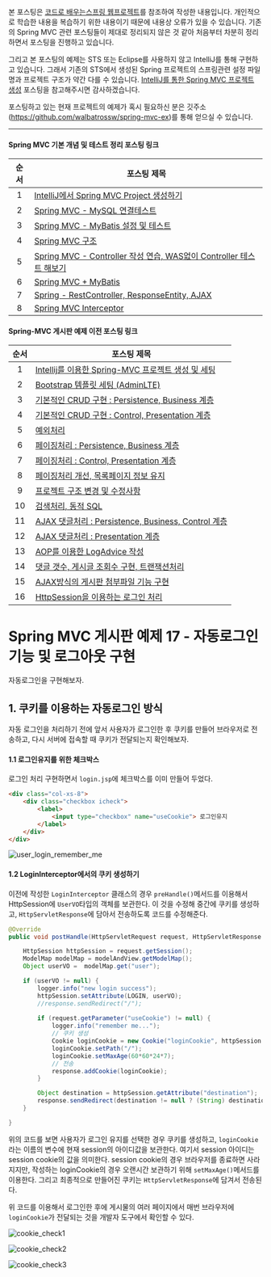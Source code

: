 
본 포스팅은 [코드로 배우는스프링 웹프로젝트](http://www.yes24.com/24/goods/19720776?scode=032&OzSrank=1)를 참조하여 작성한 내용입니다. 개인적으로 학습한 내용을 복습하기 위한 내용이기 때문에 내용상 오류가 있을 수 있습니다. 기존의 Spring MVC 관련 포스팅들이 제대로 정리되지 않은 것 같아 처음부터 차분히 정리하면서 포스팅을 진행하고 있습니다.

그리고 본 포스팅의 예제는 STS 또는 Eclipse를 사용하지 않고 IntelliJ를 통해 구현하고 있습니다. 그래서 기존의 STS에서 생성된 Spring 프로젝트의 스프링관련 설정 파일명과 프로젝트 구조가 약간 다를 수 있습니다. [IntelliJ를 통한 Spring MVC 프로젝트 생성](http://doublesprogramming.tistory.com/171?category=667155) 포스팅을 참고해주시면 감사하겠습니다.

포스팅하고 있는 현재 프로젝트의 예제가 혹시 필요하신 분은 깃주소(https://github.com/walbatrossw/spring-mvc-ex)를 통해 얻으실 수 있습니다.

---

#### Spring MVC 기본 개념 및 테스트 정리 포스팅 링크
|순서|포스팅 제목|
|:---:|---|
|1|[IntelliJ에서 Spring MVC Project 생성하기](http://doublesprogramming.tistory.com/171)|
|2|[Spring MVC - MySQL 연결테스트](http://doublesprogramming.tistory.com/172)|
|3|[Spring MVC - MyBatis 설정 및 테스트](http://doublesprogramming.tistory.com/173)|
|4|[Spring MVC 구조](http://doublesprogramming.tistory.com/174)|
|5|[Spring MVC - Controller 작성 연습, WAS없이 Controller 테스트 해보기](http://doublesprogramming.tistory.com/175)|
|6|[Spring MVC + MyBatis](http://doublesprogramming.tistory.com/176)|
|7|[Spring - RestController, ResponseEntity, AJAX](http://doublesprogramming.tistory.com/204)|
|8|[Spring MVC Interceptor](http://doublesprogramming.tistory.com/210)|


#### Spring-MVC 게시판 예제  이전 포스팅 링크
|순서|포스팅 제목|
|:---:|---|
|1|[Intellij를 이용한 Spring-MVC 프로젝트 생성 및 세팅](http://doublesprogramming.tistory.com/177)|
|2|[Bootstrap 템플릿 세팅 (AdminLTE)](http://doublesprogramming.tistory.com/178)|
|3|[기본적인 CRUD 구현 : Persistence, Business 계층](http://doublesprogramming.tistory.com/195)|
|4|[기본적인 CRUD 구현 : Control, Presentation 계층](http://doublesprogramming.tistory.com/196)|
|5|[예외처리](http://doublesprogramming.tistory.com/197)|
|6|[페이징처리 : Persistence, Business 계층](http://doublesprogramming.tistory.com/198)|
|7|[페이징처리 : Control, Presentation 계층](http://doublesprogramming.tistory.com/199)|
|8|[페이징처리 개선, 목록페이지 정보 유지](http://doublesprogramming.tistory.com/200)|
|9|[프로젝트 구조 변경 및 수정사항](http://doublesprogramming.tistory.com/201)|
|10|[검색처리, 동적 SQL](http://doublesprogramming.tistory.com/202)|
|11|[AJAX 댓글처리 : Persistence, Business, Control 계층](http://doublesprogramming.tistory.com/205)|
|12|[AJAX 댓글처리 : Presentation 계층](http://doublesprogramming.tistory.com/206)|
|13|[AOP를 이용한 LogAdvice 작성](http://doublesprogramming.tistory.com/207)|
|14|[댓글 갯수, 게시글 조회수 구현, 트랜잭션처리](http://doublesprogramming.tistory.com/208)|
|15|[AJAX방식의 게시판 첨부파일 기능 구현](http://doublesprogramming.tistory.com/209)|
|16|[HttpSession을 이용하는 로그인 처리](http://doublesprogramming.tistory.com/211)|

# Spring MVC 게시판 예제 17 - 자동로그인 기능 및 로그아웃 구현

자동로그인을 구현해보자.

## 1. 쿠키를 이용하는 자동로그인 방식

자동 로그인을 처리하기 전에 앞서 사용자가 로그인한 후 쿠키를 만들어 브라우저로 전송하고, 다시 서버에 접속할 때 쿠키가 전달되는지 확인해보자.

#### 1.1 로그인유지를 위한 체크박스
로그인 처리 구현하면서 `login.jsp`에 체크박스를 이미 만들어 두었다.

```html
<div class="col-xs-8">
    <div class="checkbox icheck">
        <label>
            <input type="checkbox" name="useCookie"> 로그인유지
        </label>
    </div>
</div>
```

![user_login_remember_me](https://github.com/walbatrossw/TIL/blob/master/04_spring-framework_orm/spring-mvc-board/img/17_spring_mvc_board_remember_me/user_login_remember_me.png?raw=true)

#### 1.2 LoginInterceptor에서의 쿠키 생성하기

이전에 작성한 `LoginInterceptor` 클래스의 경우 `preHandle()`메서드를 이용해서 HttpSession에 `UserVO`타입의 객체를 보관한다. 이 것을 수정해 중간에 쿠키를 생성하고,
`HttpServletResponse`에 담아서 전송하도록 코드를 수정해준다.

```java
@Override
public void postHandle(HttpServletRequest request, HttpServletResponse response, Object handler, ModelAndView modelAndView) throws Exception {

    HttpSession httpSession = request.getSession();
    ModelMap modelMap = modelAndView.getModelMap();
    Object userVO =  modelMap.get("user");

    if (userVO != null) {
        logger.info("new login success");
        httpSession.setAttribute(LOGIN, userVO);
        //response.sendRedirect("/");
        
        if (request.getParameter("useCookie") != null) {
            logger.info("remember me...");
            // 쿠키 생성
            Cookie loginCookie = new Cookie("loginCookie", httpSession.getId());
            loginCookie.setPath("/");
            loginCookie.setMaxAge(60*60*24*7);
            // 전송
            response.addCookie(loginCookie);
        }

        Object destination = httpSession.getAttribute("destination");
        response.sendRedirect(destination != null ? (String) destination : "/");
    }

}
```

위의 코드를 보면 사용자가 로그인 유지를 선택한 경우 쿠키를 생성하고, `loginCookie`라는 이름의 변수에 현재 session의 아이디값을 보관한다. 여기서 session 아이디는
session cookie의 값을 의미한다. session cookie의 경우 브라우저를 종료하면 사라지지만, 작성하는 loginCookie의 경우 오랜시간 보관하기 위해 `setMaxAge()`메서드를
이용한다. 그리고 최종적으로 만들어진 쿠키는 `HttpServletResponse`에 담겨서 전송된다.

위 코드를 이용해서 로그인한 후에 게시물의 여러 페이지에서 매번 브라우저에 `loginCookie`가 전달되는 것을 개발자 도구에서 확인할 수 있다.

![cookie_check1](https://github.com/walbatrossw/TIL/blob/master/04_spring-framework_orm/spring-mvc-board/img/17_spring_mvc_board_remember_me/cookie_check1.png?raw=true)

![cookie_check2](https://github.com/walbatrossw/TIL/blob/master/04_spring-framework_orm/spring-mvc-board/img/17_spring_mvc_board_remember_me/cookie_check2.png?raw=true)

![cookie_check3](https://github.com/walbatrossw/TIL/blob/master/04_spring-framework_orm/spring-mvc-board/img/17_spring_mvc_board_remember_me/cookie_check3.png?raw=true)



